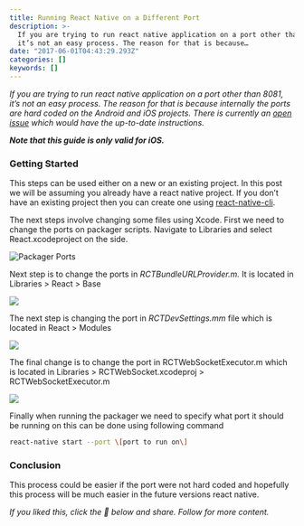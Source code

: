 ```yaml
---
title: Running React Native on a Different Port
description: >-
  If you are trying to run react native application on a port other than 8081,
  it’s not an easy process. The reason for that is because…
date: "2017-06-01T04:43:29.293Z"
categories: []
keywords: []
---
```


_If you are trying to run react native application on a port other than 8081, it’s not an easy process. The reason for that is because internally the ports are hard coded on the Android and iOS projects. There is currently an_ [_open issue_](https://github.com/facebook/react-native/issues/9145) _which would have the up-to-date instructions._

**_Note that this guide is only valid for iOS._**

### Getting Started

This steps can be used either on a new or an existing project. In this post we will be assuming you already have a react native project. If you don’t have an existing project then you can create one using [react-native-cli](https://www.npmjs.com/package/react-native-cli).

The next steps involve changing some files using Xcode. First we need to change the ports on packager scripts. Navigate to Libraries and select React.xcodeproject on the side.

![Packager Ports](https://cdn-images-1.medium.com/max/800/1*KKK3AFdmb_7yKl3SzJbvQA.png)

Next step is to change the ports in _RCTBundleURLProvider.m._ It is located in Libraries > React > Base

![](https://cdn-images-1.medium.com/max/800/1*tSo3b9ybZvV9FDSJ4QK09Q.png)

The next step is changing the port in _RCTDevSettings.mm_ file which is located in React > Modules

![](https://cdn-images-1.medium.com/max/800/1*COjvQVd69kxAYFheJM0O5Q.png)

The final change is to change the port in RCTWebSocketExecutor.m which is located in Libraries > RCTWebSocket.xcodeproj > RCTWebSocketExecutor.m

![](https://cdn-images-1.medium.com/max/800/1*W_ic0pJ4Tz5rkKFBllTG8Q.png)

Finally when running the packager we need to specify what port it should be running on this can be done using following command

```bash
react-native start --port \[port to run on\]
```

### Conclusion

This process could be easier if the port were not hard coded and hopefully this process will be much easier in the future versions react native.

_If you liked this, click the 💚 below and share. Follow for more content._

